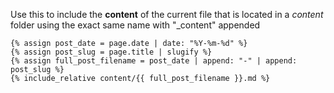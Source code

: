 Use this to include the **content** of the current file that is located in a *content* folder using the exact same name with "_content" appended


```
{% assign post_date = page.date | date: "%Y-%m-%d" %}
{% assign post_slug = page.title | slugify %}
{% assign full_post_filename = post_date | append: "-" | append: post_slug %} 
{% include_relative content/{{ full_post_filename }}.md %}
```
